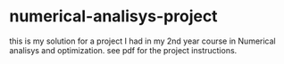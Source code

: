 # numerical-analisys-project
this is my solution for a project I had in my 2nd year course in Numerical analisys and optimization.
see pdf for the project instructions.
